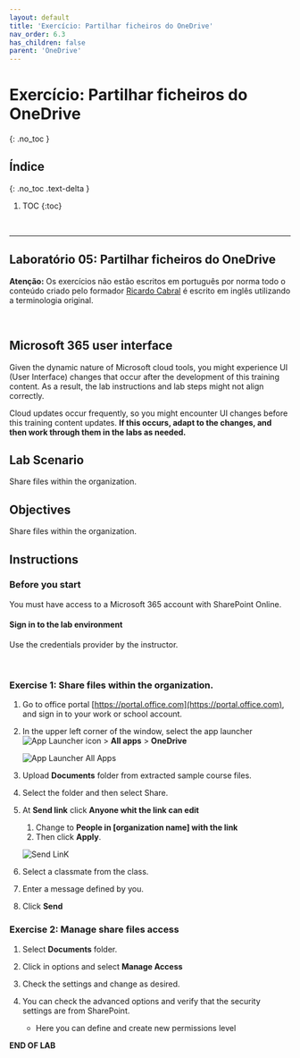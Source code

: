 ```yaml
---
layout: default
title: 'Exercício: Partilhar ficheiros do OneDrive'
nav_order: 6.3
has_children: false
parent: 'OneDrive'
---
```


# Exercício: Partilhar ficheiros do OneDrive
{: .no_toc }


## Índice
{: .no_toc .text-delta }

1. TOC
{:toc}

<br/>

---


## Laboratório 05: Partilhar ficheiros do OneDrive


**Atenção:** Os exercícios não estão escritos em português por norma todo o conteúdo criado pelo formador [Ricardo Cabral](https://www.rramoscabral.com/) é escrito em inglês utilizando a terminologia original.

<br/>

## Microsoft 365 user interface

Given the dynamic nature of Microsoft cloud tools, you might experience UI (User Interface) changes that occur after the development of this training content. As a result, the lab instructions and lab steps might not align correctly.

Cloud updates occur frequently, so you might encounter UI changes before this training content updates. **If this occurs, adapt to the changes, and then work through them in the labs as needed.**


## Lab Scenario 

Share files within the organization.


## Objectives

Share files within the organization.

## Instructions

### Before you start

You must have access to a Microsoft 365 account with SharePoint Online.

#### Sign in to the lab environment

Use the credentials provider by the instructor.

<br/>

### Exercise 1: Share files within the organization.

1. Go to office portal [https://portal.office.com](https://portal.office.com), and sign in to your work or school account.

1. In the upper left corner of the window, select the app launcher ![App Launcher icon](https://www.rramoscabral.com/training/assets/MSMicrosoft365/IconAppLauncher.png) > **All apps** > **OneDrive**

    ![App Launcher All Apps](https://www.rramoscabral.com/training/assets/MSMicrosoft365/AppLauncherAllApps.png)

1. Upload **Documents** folder from extracted sample course files.

1. Select the folder and then select Share.

1. At **Send link** click **Anyone whit the link can edit**
    1. Change to **People in [organization name] with the link**
    1. Then click **Apply**.

    ![Send LinK](https://www.rramoscabral.com/training/assets/MSOneDrive/SendLinK.png)

1. Select a classmate from the class.

1. Enter a message defined by you.

1. Click **Send**


### Exercise 2: Manage share files access

1. Select **Documents** folder.

1. Click in options and select **Manage Access**

1. Check the settings and change as desired.

1. You can check the advanced options and verify that the security settings are from SharePoint.
    
    - Here you can define and create new permissions level


**END OF LAB**


